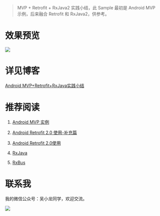 > MVP + Retrofit + RxJava2 实践小结，此 Sample 最初是 Android MVP 示例，后来融合 Retrofit 和 RxJava2，供参考。


# 效果预览
![](http://7q5c2h.com1.z0.glb.clouddn.com/mvp_retrofit_rxjava.jpg)

# 详见博客
[Android MVP+Retrofit+RxJava实践小结](https://wuxiaolong.github.io/2016/06/12/mvpRetrofitRxjava/)

# 推荐阅读
1. [Android MVP 实例](https://wuxiaolong.github.io/2015/09/23/AndroidMVPSample/)

1. [Android Retrofit 2.0 使用-补充篇](https://wuxiaolong.github.io/2016/06/18/retrofits/)

1. [Android Retrofit 2.0使用](https://wuxiaolong.github.io/2016/01/15/retrofit/)

1. [RxJava](https://wuxiaolong.github.io/2016/01/18/rxjava/)

1. [RxBus](https://wuxiaolong.github.io/2016/04/07/rxbus/)

# 联系我
我的微信公众号：吴小龙同学，欢迎交流。

![](http://7q5c2h.com1.z0.glb.clouddn.com/qrcode_wuxiaolong.jpg)


